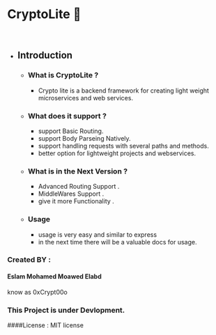 # CryptoLite 🚀 

<br>

- ## Introduction
    - ### What is CryptoLite ?
        - Crypto lite is a backend framework for creating light weight microservices and web services.
    - ### What does it support ?
        - support Basic Routing.
        - support Body Parseing Natively. 
        - support handling requests with several paths and methods.
        - better option for lightweight projects and webservices. 

    - ### What is in the Next Version ?
        - Advanced Routing Support .
        - MiddleWares Support .
        - give it more Functionality .

    - ### Usage  
        - usage is very easy  and similar to express
        - in the next time there will be a valuable docs for usage.

### Created BY :
 
#### Eslam Mohamed Moawed Elabd

know as 0xCrypt00o 

### This Project is under Devlopment.

####License : MIT license

